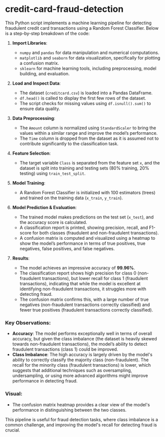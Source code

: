 # credit-card-fraud-detection
This Python script implements a machine learning pipeline for detecting fraudulent credit card transactions using a Random Forest Classifier. Below is a step-by-step breakdown of the code:

1. **Import Libraries**:
   - `numpy` and `pandas` for data manipulation and numerical computations.
   - `matplotlib` and `seaborn` for data visualization, specifically for plotting a confusion matrix.
   - `sklearn` for machine learning tools, including preprocessing, model building, and evaluation.

2. **Load and Inspect Data**:
   - The dataset (`creditcard.csv`) is loaded into a Pandas DataFrame.
   - `df.head()` is called to display the first few rows of the dataset.
   - The script checks for missing values using `df.isnull().sum()` to ensure data quality.

3. **Data Preprocessing**:
   - The `Amount` column is normalized using `StandardScaler` to bring the values within a similar range and improve the model’s performance.
   - The `Time` column is dropped from the dataset as it is assumed not to contribute significantly to the classification task.

4. **Feature Selection**:
   - The target variable `Class` is separated from the feature set `x`, and the dataset is split into training and testing sets (80% training, 20% testing) using `train_test_split`.

5. **Model Training**:
   - A Random Forest Classifier is initialized with 100 estimators (trees) and trained on the training data (`x_train`, `y_train`).

6. **Model Prediction & Evaluation**:
   - The trained model makes predictions on the test set (`x_test`), and the accuracy score is calculated.
   - A classification report is printed, showing precision, recall, and F1-score for both classes (fraudulent and non-fraudulent transactions).
   - A confusion matrix is computed and visualized using a heatmap to show the model’s performance in terms of true positives, true negatives, false positives, and false negatives.

7. **Results**:
   - The model achieves an impressive accuracy of **99.96%**.
   - The classification report shows high precision for class 0 (non-fraudulent transactions), but lower recall for class 1 (fraudulent transactions), indicating that while the model is excellent at identifying non-fraudulent transactions, it struggles more with detecting fraud.
   - The confusion matrix confirms this, with a large number of true negatives (non-fraudulent transactions correctly classified) and fewer true positives (fraudulent transactions correctly classified).

### Key Observations:
- **Accuracy**: The model performs exceptionally well in terms of overall accuracy, but given the class imbalance (the dataset is heavily skewed towards non-fraudulent transactions), the model’s ability to detect fraudulent transactions (class 1) could be improved.
- **Class Imbalance**: The high accuracy is largely driven by the model's ability to correctly classify the majority class (non-fraudulent). The recall for the minority class (fraudulent transactions) is lower, which suggests that additional techniques such as oversampling, undersampling, or using more advanced algorithms might improve performance in detecting fraud.

### Visual:
- The confusion matrix heatmap provides a clear view of the model's performance in distinguishing between the two classes.

This pipeline is useful for fraud detection tasks, where class imbalance is a common challenge, and improving the model's recall for detecting fraud is crucial.

